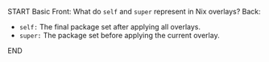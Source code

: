 START
Basic
Front: 
What do `self` and `super` represent in Nix overlays?
Back: 
- `self:` The final package set after applying all overlays.
- `super:` The package set before applying the current overlay.
<!--ID: 1745224913032-->
END
